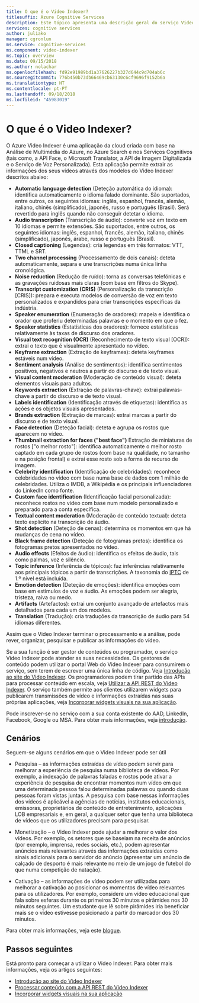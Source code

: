 ```yaml
---
title: O que é o Video Indexer?
titlesuffix: Azure Cognitive Services
description: Este tópico apresenta uma descrição geral do serviço Video Indexer.
services: cognitive services
author: juliako
manager: cgronlun
ms.service: cognitive-services
ms.component: video-indexer
ms.topic: overview
ms.date: 09/15/2018
ms.author: nolachar
ms.openlocfilehash: fd92e91989bd1a37626227b327d644c9d704ab6c
ms.sourcegitcommit: 776b450b73db66469cb63130c6cf9696f9152b6a
ms.translationtype: HT
ms.contentlocale: pt-PT
ms.lasthandoff: 09/18/2018
ms.locfileid: "45983019"
---
```

# <a name="what-is-video-indexer"></a>O que é o Video Indexer?

O Azure Video Indexer é uma aplicação da cloud criada com base na Análise de Multimédia do Azure, no Azure Search e nos Serviços Cognitivos (tais como, a API Face, o Microsoft Translator, a API de Imagem Digitalizada e o Serviço de Voz Personalizada). Esta aplicação permite extrair as informações dos seus vídeos através dos modelos do Video Indexer descritos abaixo:
 
- **Automatic language detection** (Deteção automática do idioma): identifica automaticamente o idioma falado dominante. São suportados, entre outros, os seguintes idiomas: inglês, espanhol, francês, alemão, italiano, chinês (simplificado), japonês, russo e português (Brasil). Será revertido para inglês quando não conseguir detetar o idioma.
- **Audio transcription** (Transcrição de áudio): converte voz em texto em 10 idiomas e permite extensões. São suportados, entre outros, os seguintes idiomas: inglês, espanhol, francês, alemão, italiano, chinês (simplificado), japonês, árabe, russo e português (Brasil).
- **Closed captioning** (Legendas): cria legendas em três formatos: VTT, TTML e SRT.
- **Two channel processing** (Processamento de dois canais): deteta automaticamente, separa e une transcrições numa única linha cronológica.
- **Noise reduction** (Redução de ruído): torna as conversas telefónicas e as gravações ruidosas mais claras (com base em filtros do Skype).
- **Transcript customization (CRIS)** (Personalização da transcrição [CRIS]): prepara e executa modelos de conversão de voz em texto personalizados e expandidos para criar transcrições específicas da indústria.
- **Speaker enumeration** (Enumeração de oradores): mapeia e identifica o orador que proferiu determinadas palavras e o momento em que o fez.
- **Speaker statistics** (Estatísticas dos oradores): fornece estatísticas relativamente às taxas de discurso dos oradores.
- **Visual text recognition (OCR)** (Reconhecimento de texto visual [OCR]): extrai o texto que é visualmente apresentado no vídeo.
- **Keyframe extraction** (Extração de keyframes): deteta keyframes estáveis num vídeo.
- **Sentiment analysis** (Análise de sentimentos): identifica sentimentos positivos, negativos e neutros a partir do discurso e de texto visual.
- **Visual content moderation** (Moderação de conteúdo visual): deteta elementos visuais para adultos.
- **Keywords extraction** (Extração de palavras-chave): extrai palavras-chave a partir do discurso e de texto visual.
- **Labels identification** (Identificação através de etiquetas): identifica as ações e os objetos visuais apresentados.
- **Brands extraction** (Extração de marcas): extrai marcas a partir do discurso e de texto visual.
- **Face detection** (Deteção facial): deteta e agrupa os rostos que aparecem no vídeo.
- **Thumbnail extraction for faces ("best face")** Extração de miniaturas de rostos ["o melhor rosto"]: identifica automaticamente o melhor rosto captado em cada grupo de rostos (com base na qualidade, no tamanho e na posição frontal) e extrai esse rosto sob a forma de recurso de imagem.
- **Celebrity identification** (Identificação de celebridades): reconhece celebridades no vídeo com base numa base de dados com 1 milhão de celebridades. Utiliza o IMDB, a Wikipédia e os principais influenciadores do LinkedIn como fonte.
- **Custom face identification** (Identificação facial personalizada): reconhece rostos no vídeo com base num modelo personalizado e preparado para a conta específica.
- **Textual content moderation** (Moderação de conteúdo textual): deteta texto explícito na transcrição de áudio.
- **Shot detection** (Deteção de cenas): determina os momentos em que há mudanças de cena no vídeo.
- **Black frame detection** (Deteção de fotogramas pretos): identifica os fotogramas pretos apresentados no vídeo.
- **Audio effects** (Efeitos de áudio): identifica os efeitos de áudio, tais como palmas, voz e silêncio.
- **Topic inference** (Inferência de tópicos): faz inferências relativamente aos principais tópicos a partir de transcrições. A taxonomia do [IPTC](https://iptc.org/standards/media-topics/) de 1.º nível está incluída.
- **Emotion detection** (Deteção de emoções): identifica emoções com base em estímulos de voz e áudio. As emoções podem ser alegria, tristeza, raiva ou medo.
- **Artifacts** (Artefactos): extrai um conjunto avançado de artefactos mais detalhados para cada um dos modelos.
- **Translation** (Tradução): cria traduções da transcrição de áudio para 54 idiomas diferentes.

Assim que o Video Indexer terminar o processamento e a análise, pode rever, organizar, pesquisar e publicar as informações do vídeo.

Se a sua função é ser gestor de conteúdos ou programador, o serviço Video Indexer pode atender as suas necessidades. Os gestores de conteúdo podem utilizar o portal Web do Video Indexer para consumirem o serviço, sem terem de escrever uma única linha de código. Veja [Introdução ao site do Video Indexer](video-indexer-get-started.md). Os programadores podem tirar partido das APIs para processar conteúdo em escala, veja [Utilizar a API REST do Video Indexer](video-indexer-use-apis.md). O serviço também permite aos clientes utilizarem widgets para publicarem transmissões de vídeo e informações extraídas nas suas próprias aplicações, veja [Incorporar widgets visuais na sua aplicação](video-indexer-embed-widgets.md).

Pode inscrever-se no serviço com a sua conta existente do AAD, LinkedIn, Facebook, Google ou MSA. Para obter mais informações, veja [introdução](video-indexer-get-started.md).

## <a name="scenarios"></a>Cenários

Seguem-se alguns cenários em que o Video Indexer pode ser útil

- Pesquisa – as informações extraídas de vídeo podem servir para melhorar a experiência de pesquisa numa biblioteca de vídeos. Por exemplo, a indexação de palavras faladas e rostos pode ativar a experiência de pesquisa de encontrar momentos num vídeo em que uma determinada pessoa falou determinadas palavras ou quando duas pessoas foram vistas juntas. A pesquisa com base nessas informações dos vídeos é aplicável a agências de notícias, institutos educacionais, emissoras, proprietários de conteúdo de entretenimento, aplicações LOB empresariais e, em geral, a qualquer setor que tenha uma biblioteca de vídeos que os utilizadores precisam para pesquisar.

- Monetização – o Video Indexer pode ajudar a melhorar o valor dos vídeos. Por exemplo, os setores que se baseiam na receita de anúncios (por exemplo, imprensa, redes sociais, etc.), podem apresentar anúncios mais relevantes através das informações extraídas como sinais adicionais para o servidor do anúncio (apresentar um anúncio de calçado de desporto é mais relevante no meio de um jogo de futebol do que numa competição de natação).

- Cativação – as informações de vídeo podem ser utilizadas para melhorar a cativação ao posicionar os momentos de vídeo relevantes para os utilizadores. Por exemplo, considere um vídeo educacional que fala sobre esferas durante os primeiros 30 minutos e pirâmides nos 30 minutos seguintes. Um estudante que lê sobre pirâmides iria beneficiar mais se o vídeo estivesse posicionado a partir do marcador dos 30 minutos.

Para obter mais informações, veja este [blogue](http://aka.ms/videoindexerblog).

## <a name="next-steps"></a>Passos seguintes

Está pronto para começar a utilizar o Video Indexer. Para obter mais informações, veja os artigos seguintes:

- [Introdução ao site do Video Indexer](video-indexer-get-started.md)
- [Processar conteúdo com a API REST do Video Indexer](video-indexer-use-apis.md)
- [Incorporar widgets visuais na sua aplicação](video-indexer-embed-widgets.md)
